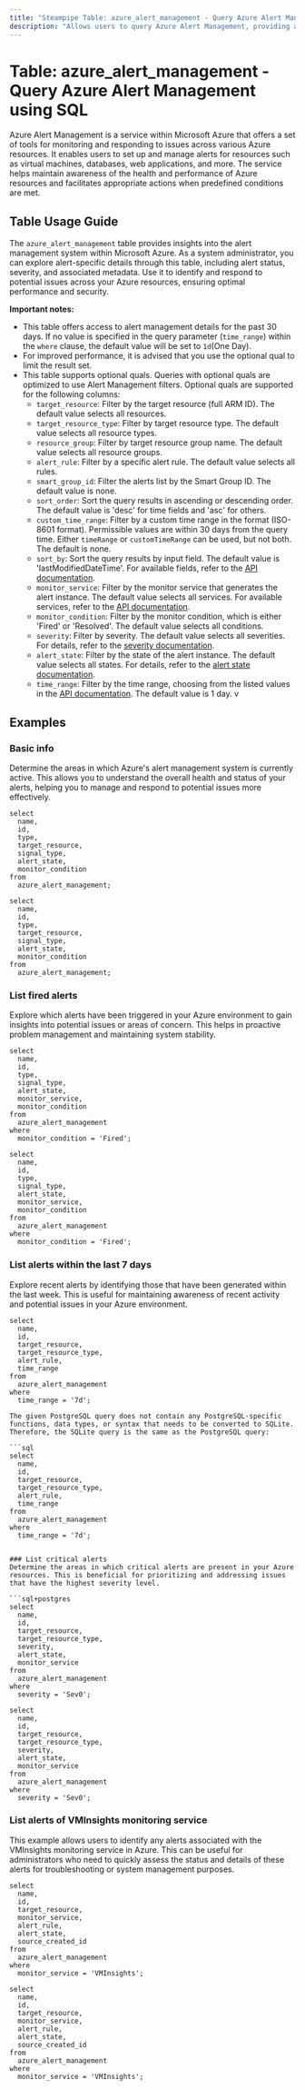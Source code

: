```yaml
---
title: "Steampipe Table: azure_alert_management - Query Azure Alert Management using SQL"
description: "Allows users to query Azure Alert Management, providing a centralized way to monitor and respond to issues across applications and infrastructure."
---
```


# Table: azure_alert_management - Query Azure Alert Management using SQL

Azure Alert Management is a service within Microsoft Azure that offers a set of tools for monitoring and responding to issues across various Azure resources. It enables users to set up and manage alerts for resources such as virtual machines, databases, web applications, and more. The service helps maintain awareness of the health and performance of Azure resources and facilitates appropriate actions when predefined conditions are met.

## Table Usage Guide

The `azure_alert_management` table provides insights into the alert management system within Microsoft Azure. As a system administrator, you can explore alert-specific details through this table, including alert status, severity, and associated metadata. Use it to identify and respond to potential issues across your Azure resources, ensuring optimal performance and security.

**Important notes:**
- This table offers access to alert management details for the past 30 days. If no value is specified in the query parameter (`time_range`) within the `where` clause, the default value will be set to `1d`(One Day).
- For improved performance, it is advised that you use the optional qual to limit the result set.
- This table supports optional quals. Queries with optional quals are optimized to use Alert Management filters. Optional quals are supported for the following columns:
  - `target_resource`: Filter by the target resource (full ARM ID). The default value selects all resources.
  - `target_resource_type`: Filter by target resource type. The default value selects all resource types.
  - `resource_group`: Filter by target resource group name. The default value selects all resource groups.
  - `alert_rule`: Filter by a specific alert rule. The default value selects all rules.
  - `smart_group_id`: Filter the alerts list by the Smart Group ID. The default value is none.
  - `sort_order`: Sort the query results in ascending or descending order. The default value is 'desc' for time fields and 'asc' for others.
  - `custom_time_range`: Filter by a custom time range in the format (ISO-8601 format). Permissible values are within 30 days from the query time. Either `timeRange` or `customTimeRange` can be used, but not both. The default is none.
  - `sort_by`: Sort the query results by input field. The default value is 'lastModifiedDateTime'. For available fields, refer to the [API documentation](https://learn.microsoft.com/en-us/rest/api/monitor/alertsmanagement/alerts/get-all?tabs=HTTP#alertssortbyfields).
  - `monitor_service`: Filter by the monitor service that generates the alert instance. The default value selects all services. For available services, refer to the [API documentation](https://learn.microsoft.com/en-us/rest/api/monitor/alertsmanagement/alerts/get-all?tabs=HTTP#monitorservice).
  - `monitor_condition`: Filter by the monitor condition, which is either 'Fired' or 'Resolved'. The default value selects all conditions.
  - `severity`: Filter by severity. The default value selects all severities. For details, refer to the [severity documentation](https://learn.microsoft.com/en-us/rest/api/monitor/alertsmanagement/alerts/get-all?tabs=HTTP#severity).
  - `alert_state`: Filter by the state of the alert instance. The default value selects all states. For details, refer to the [alert state documentation](https://learn.microsoft.com/en-us/rest/api/monitor/alertsmanagement/alerts/get-all?tabs=HTTP#alertstate).
  - `time_range`: Filter by the time range, choosing from the listed values in the [API documentation](https://learn.microsoft.com/en-us/rest/api/monitor/alertsmanagement/alerts/get-all?tabs=HTTP#timerange). The default value is 1 day.
v
## Examples

### Basic info
Determine the areas in which Azure's alert management system is currently active. This allows you to understand the overall health and status of your alerts, helping you to manage and respond to potential issues more effectively.

```sql+postgres
select
  name,
  id,
  type,
  target_resource,
  signal_type,
  alert_state,
  monitor_condition
from
  azure_alert_management;
```

```sql+sqlite
select
  name,
  id,
  type,
  target_resource,
  signal_type,
  alert_state,
  monitor_condition
from
  azure_alert_management;
```

### List fired alerts
Explore which alerts have been triggered in your Azure environment to gain insights into potential issues or areas of concern. This helps in proactive problem management and maintaining system stability.

```sql+postgres
select
  name,
  id,
  type,
  signal_type,
  alert_state,
  monitor_service,
  monitor_condition
from
  azure_alert_management
where
  monitor_condition = 'Fired';
```

```sql+sqlite
select
  name,
  id,
  type,
  signal_type,
  alert_state,
  monitor_service,
  monitor_condition
from
  azure_alert_management
where
  monitor_condition = 'Fired';
```

### List alerts within the last 7 days
Explore recent alerts by identifying those that have been generated within the last week. This is useful for maintaining awareness of recent activity and potential issues in your Azure environment.

```sql+postgres
select
  name,
  id,
  target_resource,
  target_resource_type,
  alert_rule,
  time_range
from
  azure_alert_management
where
  time_range = '7d';
```

```sql+sqlite
The given PostgreSQL query does not contain any PostgreSQL-specific functions, data types, or syntax that needs to be converted to SQLite. Therefore, the SQLite query is the same as the PostgreSQL query:

```sql
select
  name,
  id,
  target_resource,
  target_resource_type,
  alert_rule,
  time_range
from
  azure_alert_management
where
  time_range = '7d';
```
```

### List critical alerts
Determine the areas in which critical alerts are present in your Azure resources. This is beneficial for prioritizing and addressing issues that have the highest severity level.

```sql+postgres
select
  name,
  id,
  target_resource,
  target_resource_type,
  severity,
  alert_state,
  monitor_service
from
  azure_alert_management
where
  severity = 'Sev0';
```

```sql+sqlite
select
  name,
  id,
  target_resource,
  target_resource_type,
  severity,
  alert_state,
  monitor_service
from
  azure_alert_management
where
  severity = 'Sev0';
```

### List alerts of VMInsights monitoring service
This example allows users to identify any alerts associated with the VMInsights monitoring service in Azure. This can be useful for administrators who need to quickly assess the status and details of these alerts for troubleshooting or system management purposes.

```sql+postgres
select
  name,
  id,
  target_resource,
  monitor_service,
  alert_rule,
  alert_state,
  source_created_id
from
  azure_alert_management
where
  monitor_service = 'VMInsights';
```

```sql+sqlite
select
  name,
  id,
  target_resource,
  monitor_service,
  alert_rule,
  alert_state,
  source_created_id
from
  azure_alert_management
where
  monitor_service = 'VMInsights';
```